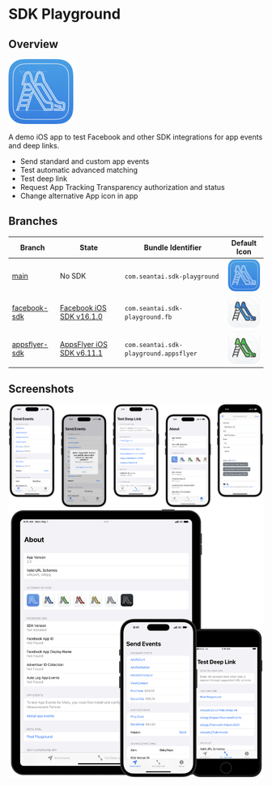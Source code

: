 # SDK Playground

## Overview

<img src="./assets/app-icon.png" width="128" alt="The App icon of the SDK Playground iOS app. The icon includes a blue playground slide on a white background.">

A demo iOS app to test Facebook and other SDK integrations for app events and deep links.

- Send standard and custom app events
- Test automatic advanced matching
- Test deep link
- Request App Tracking Transparency authorization and status
- Change alternative App icon in app


## Branches

| Branch | State | Bundle Identifier | Default Icon |
|---|---|---|---|
| [main](https://github.com/xtai/sdk-playground/tree/main) | No SDK | `com.seantai.sdk-playground` | <img src="./assets/app-icon.png" width="64" alt="The App icon of the SDK Playground iOS app. The icon includes a playground slide on a blueprint."> |
| [facebook-sdk](https://github.com/xtai/sdk-playground/tree/facebook-sdk) | [Facebook iOS SDK v16.1.0](https://github.com/facebook/facebook-ios-sdk/releases/tag/v16.1.0) | `com.seantai.sdk-playground.fb` | <img src="./assets/app-icon-blue.png" width="64" alt="The App icon of the SDK Playground iOS app with Facebook SDK. The icon includes a blue playground slide on a white background."> |
| [appsflyer-sdk](https://github.com/xtai/sdk-playground/tree/appsflyer-sdk) | [AppsFlyer iOS SDK v6.11.1](https://github.com/AppsFlyerSDK/AppsFlyerFramework/releases/tag/6.11.1) | `com.seantai.sdk-playground.appsflyer` | <img src="./assets/app-icon-green.png" width="64" alt="The App icon of the SDK Playground iOS app with AppsFlyer SDK. The icon includes a green playground slide on a white background."> |


## Screenshots

<img src="./assets/screenshots.png" width="1024" alt="Screenshot of the SDK Playground app and its features.">

<img src="./assets/devices.png" width="600" alt="Screenshots of the SDK Playground app running on iPad and iPhones.">
